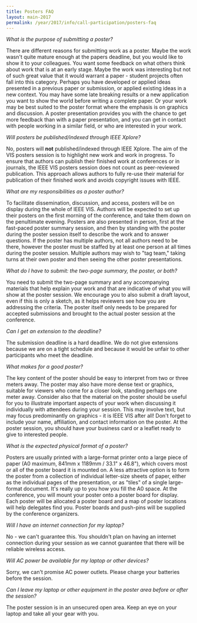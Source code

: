 ```yaml
---
title: Posters FAQ
layout: main-2017
permalink: /year/2017/info/call-participation/posters-faq
---
```


*What is the purpose of submitting a poster?*

There are different reasons for submitting work as a poster. Maybe the work wasn't quite mature enough at the papers deadline, but you would like to show it to your colleagues. You want some feedback on what others think about work that is at an early stage. Maybe the work was interesting but not of such great value that it would warrant a paper - student projects often fall into this category. Perhaps you have developed or applied ideas presented in a previous paper or submission, or applied existing ideas in a new context. You may have some late breaking results or a new application you want to show the world before writing a complete paper. Or your work may be best suited to the poster format where the emphasis is on graphics and discussion. A poster presentation provides you with the chance to get more feedback than with a paper presentation, and you can get in contact with people working in a similar field, or who are interested in your work.

*Will posters be published/indexed through IEEE Xplore?*

No, posters will **not** published/indexed through IEEE Xplore. The aim of the VIS posters session is to highlight new work and work in progress. To ensure that authors can publish their finished work at conferences or in journals, the IEEE VIS posters session does not count as peer-reviewed publication. This approach allows authors to fully re-use their material for publication of their finished work and avoids copyright issues with IEEE.

*What are my responsibilities as a poster author?*

To facilitate dissemination, discussion, and access, posters will be on display during the whole of IEEE VIS. Authors will be expected to set up their posters on the first morning of the conference, and take them down on the penultimate evening. Posters are also presented in person, first at the fast-paced poster summary session, and then by standing with the poster during the poster session itself to describe the work and to answer questions. If the poster has multiple authors, not all authors need to be there, however the poster must be staffed by at least one person at all times during the poster session. Multiple authors may wish to "tag team," taking turns at their own poster and then seeing the other poster presentations.

*What do I have to submit: the two-page summary, the poster, or both?*

You need to submit the two-page summary and any accompanying materials that help explain your work and that are indicative of what you will show at the poster session. We encourage you to also submit a draft layout, even if this is only a sketch, as it helps reviewers see how you are addressing the criteria. The poster itself only needs to be prepared for accepted submissions and brought to the actual poster session at the conference.

*Can I get an extension to the deadline?*

The submission deadline is a hard deadline. We do not give extensions because we are on a tight schedule and because it would be unfair to other participants who meet the deadline.

*What makes for a good poster?*

The key content of the poster should be easy to interpret from two or three meters away. The poster may also have more dense text or graphics, suitable for viewers who come for a closer look, standing perhaps one meter away. Consider also that the material on the poster should be useful for you to illustrate important aspects of your work when discussing it individually with attendees during your session. This may involve text, but may focus predominantly on graphics - it is IEEE VIS after all! Don't forget to include your name, affiliation, and contact information on the poster. At the poster session, you should have your business card or a leaflet ready to give to interested people.

*What is the expected physical format of a poster?*

Posters are usually printed with a large-format printer onto a large piece of paper (A0 maximum, 841mm x 1189mm / 33.1" x 46.8"), which covers most or all of the poster board it is mounted on. A less attractive option is to form the poster from a collection of individual letter-size sheets of paper, either as the individual pages of the presentation, or as "tiles" of a single large-format document. It's really up to you how you fill the A0 space. At the conference, you will mount your poster onto a poster board for display. Each poster will be allocated a poster board and a map of poster locations will help delegates find you. Poster boards and push-pins will be supplied by the conference organizers.

*Will I have an internet connection for my laptop?*

No - we can't guarantee this. You shouldn't plan on having an internet connection during your session as we cannot guarantee that there will be reliable wireless access.

*Will AC power be available for my laptop or other devices?*

Sorry, we can't promise AC power outlets. Please charge your batteries before the session.

*Can I leave my laptop or other equipment in the poster area before or after the session?*

The poster session is in an unsecured open area. Keep an eye on your laptop and take all your gear with you.
